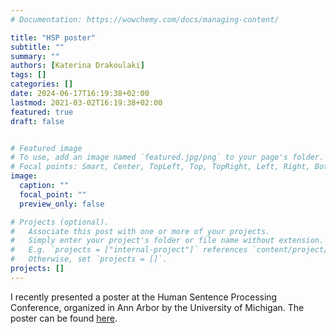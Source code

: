 ```yaml
---
# Documentation: https://wowchemy.com/docs/managing-content/

title: "HSP poster"
subtitle: ""
summary: ""
authors: [Katerina Drakoulaki]
tags: []
categories: []
date: 2024-06-17T16:19:38+02:00
lastmod: 2021-03-02T16:19:38+02:00
featured: true
draft: false


# Featured image
# To use, add an image named `featured.jpg/png` to your page's folder.
# Focal points: Smart, Center, TopLeft, Top, TopRight, Left, Right, BottomLeft, Bottom, BottomRight.
image:
  caption: ""
  focal_point: ""
  preview_only: false

# Projects (optional).
#   Associate this post with one or more of your projects.
#   Simply enter your project's folder or file name without extension.
#   E.g. `projects = ["internal-project"]` references `content/project/deep-learning/index.md`.
#   Otherwise, set `projects = []`.
projects: []
---
```


I recently presented a poster at the Human Sentence Processing Conference, organized in Ann Arbor by the University of Michigan. The poster can be found [here](https://osf.io/5typh/). 


